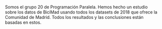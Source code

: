Somos el grupo 20 de Programación Paralela.
Hemos hecho un estudio sobre los datos de BiciMad usando todos los datasets de 2018 que ofrece la Comunidad de Madrid.
Todos los resultados y las conclusiones están basadas en estos.
